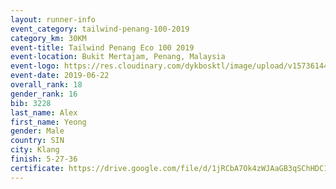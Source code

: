 ```yaml
--- 
layout: runner-info 
event_category: tailwind-penang-100-2019 
category_km: 30KM 
event-title: Tailwind Penang Eco 100 2019 
event-location: Bukit Mertajam, Penang, Malaysia 
event-logo: https://res.cloudinary.com/dykbosktl/image/upload/v1573614442/Logo/Logo_gqlzi3.jpg 
event-date: 2019-06-22 
overall_rank: 18
gender_rank: 16
bib: 3228
last_name: Alex
first_name: Yeong
gender: Male
country: SIN
city: Klang
finish: 5-27-36
certificate: https://drive.google.com/file/d/1jRCbA7Ok4zWJAaGB3qSChHDC1DHjJjQh/view?usp=sharing
--- 
```

